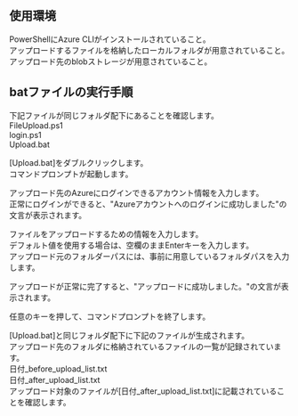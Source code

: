 ## 使用環境
PowerShellにAzure CLIがインストールされていること。  
アップロードするファイルを格納したローカルフォルダが用意されていること。  
アップロード先のblobストレージが用意されていること。  

## batファイルの実行手順
下記ファイルが同じフォルダ配下にあることを確認します。  
	FileUpload.ps1  
	login.ps1  
	Upload.bat  
  
[Upload.bat]をダブルクリックします。  
コマンドプロンプトが起動します。  
  
アップロード先のAzureにログインできるアカウント情報を入力します。  
正常にログインができると、"Azureアカウントへのログインに成功しました"の文言が表示されます。  
  
ファイルをアップロードするための情報を入力します。  
デフォルト値を使用する場合は、空欄のままEnterキーを入力します。  
アップロード元のフォルダーパスには、事前に用意しているフォルダパスを入力します。  
  
アップロードが正常に完了すると、"アップロードに成功しました。"の文言が表示されます。  
  
任意のキーを押して、コマンドプロンプトを終了します。  
  
[Upload.bat]と同じフォルダ配下に下記のファイルが生成されます。  
アップロード先のフォルダに格納されているファイルの一覧が記録されています。  
	日付_before_upload_list.txt  
	日付_after_upload_list.txt  
アップロード対象のファイルが[日付_after_upload_list.txt]に記載されていることを確認します。  
